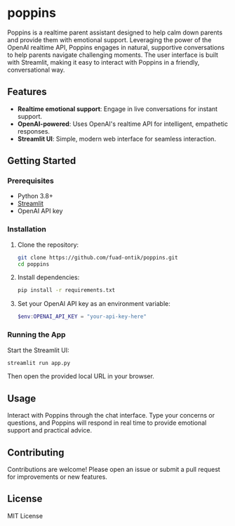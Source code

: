 # poppins

Poppins is a realtime parent assistant designed to help calm down parents and provide them with emotional support. Leveraging the power of the OpenAI realtime API, Poppins engages in natural, supportive conversations to help parents navigate challenging moments. The user interface is built with Streamlit, making it easy to interact with Poppins in a friendly, conversational way.

## Features
- **Realtime emotional support**: Engage in live conversations for instant support.
- **OpenAI-powered**: Uses OpenAI's realtime API for intelligent, empathetic responses.
- **Streamlit UI**: Simple, modern web interface for seamless interaction.

## Getting Started

### Prerequisites
- Python 3.8+
- [Streamlit](https://streamlit.io/)
- OpenAI API key

### Installation
1. Clone the repository:
   ```bash
   git clone https://github.com/fuad-ontik/poppins.git
   cd poppins
   ```
2. Install dependencies:
   ```bash
   pip install -r requirements.txt
   ```
3. Set your OpenAI API key as an environment variable:
   ```powershell
   $env:OPENAI_API_KEY = "your-api-key-here"
   ```

### Running the App
Start the Streamlit UI:
```bash
streamlit run app.py
```
Then open the provided local URL in your browser.

## Usage
Interact with Poppins through the chat interface. Type your concerns or questions, and Poppins will respond in real time to provide emotional support and practical advice.

## Contributing
Contributions are welcome! Please open an issue or submit a pull request for improvements or new features.

## License
MIT License
